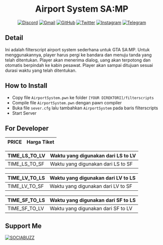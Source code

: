 <div align="center">

<h1>Airport System SA:MP</h1>

[![Discord](https://img.shields.io/badge/RProject-%237289DA.svg?style=for-the-badge&logo=discord&logoColor=white)](https://discord.gg/qudyjPnCbZ) [![Gmail](https://img.shields.io/badge/Gmail-D14836?style=for-the-badge&logo=gmail&logoColor=white&link=mailto:contact.russellraders@gmail.com)](mailto:contact.russellraders@gmail.com) [![GitHub](https://img.shields.io/badge/github-%23121011.svg?style=for-the-badge&logo=github&logoColor=white)](https://github.com/russellraders/) [![Twitter](https://img.shields.io/badge/Twitter-%231DA1F2.svg?style=for-the-badge&logo=Twitter&logoColor=white)](https://twitter.com/RussellRaders/) [![Instagram](https://img.shields.io/badge/Instagram-%23E4405F.svg?style=for-the-badge&logo=Instagram&logoColor=white)](https://instagram.com/russellraders/) [![Telegram](https://img.shields.io/badge/Telegram-2CA5E0?style=for-the-badge&logo=telegram&logoColor=white)](https://t.me/russellraders/)

</div>

## Detail

<p align="left">
	Ini adalah filterscript airport system sederhana untuk GTA SA:MP. Untuk menggunakannya, player harus pergi ke bandara dan menuju tanda yang telah ditentukan. Player akan menerima dialog, uang akan terpotong dan otomatis berpindah ke kabin pesawat. Player akan sampai ditujuan sesuai durasi waktu yang telah ditentukan.
</p>

## How to Install
- Copy file `AirportSystem.pwn` ke folder `[YOUR DIREKTORI]/filterscripts`
- Compile file `AirportSystem.pwn` dengan pawn compiler
- Buka file `sever.cfg` lalu tambahkan `AirportSystem` pada baris filterscripts
- Start Server


## For Developer
| PRICE | Harga Tiket |
|---|---|

| TIME_LS_TO_LV | Waktu yang digunakan dari LS to LV |
|---|---|
| TIME_LS_TO_SF | Waktu yang digunakan dari LS to SF |

| TIME_LV_TO_LS | Waktu yang digunakan dari LV to LS |
|---|---|
| TIME_LV_TO_SF | Waktu yang digunakan dari LV to SF |

| TIME_SF_TO_LS | Waktu yang digunakan dari SF to LS |
|---|---|
| TIME_SF_TO_LV | Waktu yang digunakan dari SF to LV |

## Support Me

[![SOCIABUZZ](https://img.shields.io/badge/DONATE-SOCIABUZZ-brightgreen?style=for-the-badge)](https://sociabuzz.com/russellraders/donate)